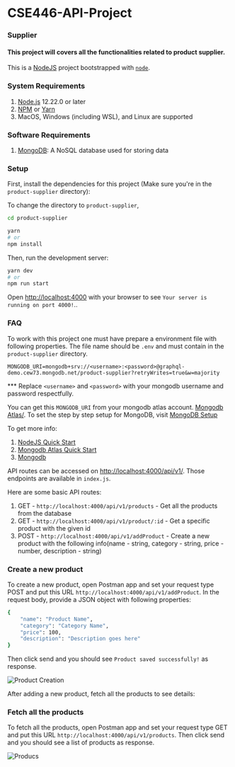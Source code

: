 # CSE446-API-Project

### Supplier

#### This project will covers all the functionalities related to product supplier.

This is a [NodeJS](https://nodejs.org/en) project bootstrapped with [`node`](https://nodejs.org/en/docs/guides/getting-started-guide).

### System Requirements

1. [Node.js](https://nodejs.org/en/) 12.22.0 or later
2. [NPM](https://www.npmjs.com/) or [Yarn](https://yarnpkg.com/)
3. MacOS, Windows (including WSL), and Linux are supported

### Software Requirements

1. [MongoDB](https://www.mongodb.com/): A NoSQL database used for storing data

### Setup

First, install the dependencies for this project (Make sure you're in the `product-supplier` directory):

To change the directory to `product-supplier`,

```bash
cd product-supplier
```

```bash
yarn
# or
npm install
```

Then, run the development server:

```bash
yarn dev
# or
npm run start
```

Open [http://localhost:4000](http://localhost:4000) with your browser to see `Your server is running on port 4000!`..

### FAQ

To work with this project one must have prepare a environment file with following properties.
The file name should be `.env` and must contain in the `product-supplier` directory.

```
MONGODB_URI=mongodb+srv://<username>:<password>@graphql-demo.cew73.mongodb.net/product-supplier?retryWrites=true&w=majority
```

\*\*\* Replace `<username>` and `<password>` with your mongodb username and password respectfully.

You can get this `MONGODB_URI` from your mongodb atlas account. [Mongodb Atlas/](https://cloud.mongodb.com/).
To set the step by step setup for MongoDB, visit [MongoDB Setup](https://github.com/sadekujjaman/CSE446-API-Project/tree/develop/product-supplier/mongodb-setup)

To get more info:

1. [NodeJS Quick Start](https://nodejs.dev/en/learn/)
2. [Mongodb Atlas Quick Start](https://www.mongodb.com/docs/atlas/getting-started/)
3. [Mongodb](https://www.mongodb.com/docs/drivers/node/current/)

API routes can be accessed on [http://localhost:4000/api/v1/](http://localhost:4000/api/v1/). Those endpoints are available in `index.js`.

Here are some basic API routes:

1. GET - `http://localhost:4000/api/v1/products` - Get all the products from the database
2. GET - `http://localhost:4000/api/v1/product/:id` - Get a specific product with the given id
3. POST - `http://localhost:4000/api/v1/addProduct` - Create a new product with the following info(name - string, category - string, price - number, description - string)

### Create a new product

To create a new product, open Postman app and set your request type POST and put this URL `http://localhost:4000/api/v1/addProduct`. In the request body, provide a JSON object with following properties:

```bash
{
    "name": "Product Name",
    "category": "Category Name",
    "price": 100,
    "description": "Description goes here"
}
```

Then click send and you should see `Product saved successfully!` as response.

![Product Creation](https://github.com/sadekujjaman/CSE446-API-Project/blob/develop/product-supplier/images/add-product.png)

After adding a new product, fetch all the products to see details:

### Fetch all the products

To fetch all the products, open Postman app and set your request type GET and put this URL `http://localhost:4000/api/v1/products`. Then click send and you should see a list of products as response.

![Producs](https://github.com/sadekujjaman/CSE446-API-Project/blob/develop/product-supplier/images/fetch-products.png)
